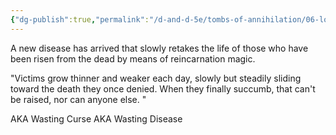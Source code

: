 ```yaml
---
{"dg-publish":true,"permalink":"/d-and-d-5e/tombs-of-annihilation/06-lore-and-observations/death-curse/","noteIcon":"","created":"2025-07-16T19:17:23.723-05:00","updated":"2025-08-06T11:26:50.369-05:00"}
---
```


A new disease has arrived that slowly retakes the life of those who have been risen from the dead by means of reincarnation magic.

"Victims grow thinner and weaker each day, slowly but steadily sliding toward the death they once denied. When they finally succumb, that can't be raised, nor can anyone else. "

AKA Wasting Curse
AKA Wasting Disease